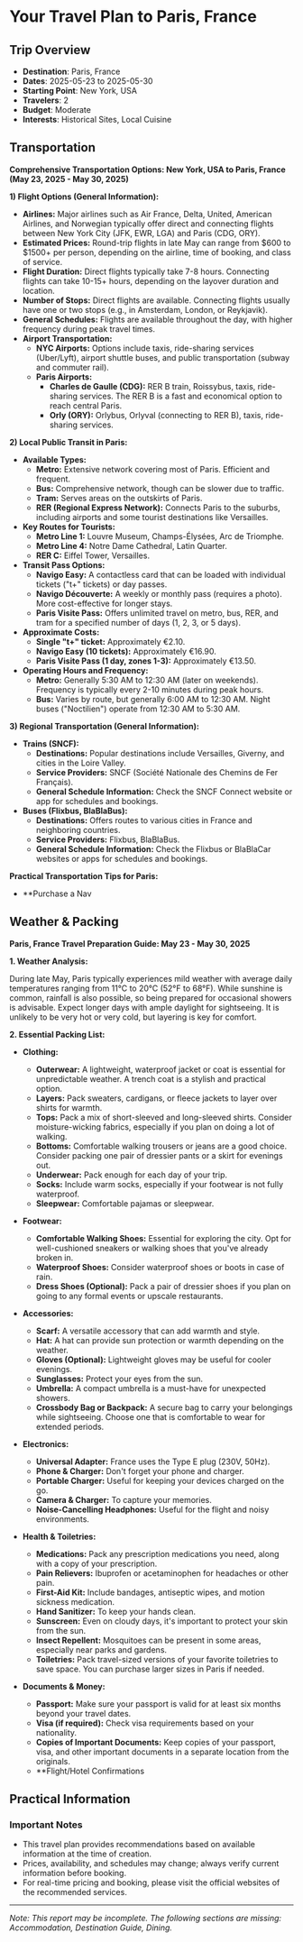 # Your Travel Plan to Paris, France

## Trip Overview
- **Destination**: Paris, France
- **Dates**: 2025-05-23 to 2025-05-30
- **Starting Point**: New York, USA
- **Travelers**: 2
- **Budget**: Moderate
- **Interests**: Historical Sites, Local Cuisine

## Transportation

**Comprehensive Transportation Options: New York, USA to Paris, France (May 23, 2025 - May 30, 2025)**

**1) Flight Options (General Information):**

*   **Airlines:** Major airlines such as Air France, Delta, United, American Airlines, and Norwegian typically offer direct and connecting flights between New York City (JFK, EWR, LGA) and Paris (CDG, ORY).
*   **Estimated Prices:** Round-trip flights in late May can range from $600 to $1500+ per person, depending on the airline, time of booking, and class of service.
*   **Flight Duration:** Direct flights typically take 7-8 hours. Connecting flights can take 10-15+ hours, depending on the layover duration and location.
*   **Number of Stops:** Direct flights are available. Connecting flights usually have one or two stops (e.g., in Amsterdam, London, or Reykjavik).
*   **General Schedules:** Flights are available throughout the day, with higher frequency during peak travel times.
*   **Airport Transportation:**
    *   **NYC Airports:** Options include taxis, ride-sharing services (Uber/Lyft), airport shuttle buses, and public transportation (subway and commuter rail).
    *   **Paris Airports:**
        *   **Charles de Gaulle (CDG):** RER B train, Roissybus, taxis, ride-sharing services. The RER B is a fast and economical option to reach central Paris.
        *   **Orly (ORY):** Orlybus, Orlyval (connecting to RER B), taxis, ride-sharing services.

**2) Local Public Transit in Paris:**

*   **Available Types:**
    *   **Metro:** Extensive network covering most of Paris. Efficient and frequent.
    *   **Bus:** Comprehensive network, though can be slower due to traffic.
    *   **Tram:** Serves areas on the outskirts of Paris.
    *   **RER (Regional Express Network):** Connects Paris to the suburbs, including airports and some tourist destinations like Versailles.
*   **Key Routes for Tourists:**
    *   **Metro Line 1:** Louvre Museum, Champs-Élysées, Arc de Triomphe.
    *   **Metro Line 4:** Notre Dame Cathedral, Latin Quarter.
    *   **RER C:** Eiffel Tower, Versailles.
*   **Transit Pass Options:**
    *   **Navigo Easy:** A contactless card that can be loaded with individual tickets ("t+" tickets) or day passes.
    *   **Navigo Découverte:** A weekly or monthly pass (requires a photo). More cost-effective for longer stays.
    *   **Paris Visite Pass:** Offers unlimited travel on metro, bus, RER, and tram for a specified number of days (1, 2, 3, or 5 days).
*   **Approximate Costs:**
    *   **Single "t+" ticket:** Approximately €2.10.
    *   **Navigo Easy (10 tickets):** Approximately €16.90.
    *   **Paris Visite Pass (1 day, zones 1-3):** Approximately €13.50.
*   **Operating Hours and Frequency:**
    *   **Metro:** Generally 5:30 AM to 12:30 AM (later on weekends). Frequency is typically every 2-10 minutes during peak hours.
    *   **Bus:** Varies by route, but generally 6:00 AM to 12:30 AM. Night buses ("Noctilien") operate from 12:30 AM to 5:30 AM.

**3) Regional Transportation (General Information):**

*   **Trains (SNCF):**
    *   **Destinations:** Popular destinations include Versailles, Giverny, and cities in the Loire Valley.
    *   **Service Providers:** SNCF (Société Nationale des Chemins de Fer Français).
    *   **General Schedule Information:** Check the SNCF Connect website or app for schedules and bookings.
*   **Buses (Flixbus, BlaBlaBus):**
    *   **Destinations:** Offers routes to various cities in France and neighboring countries.
    *   **Service Providers:** Flixbus, BlaBlaBus.
    *   **General Schedule Information:** Check the Flixbus or BlaBlaCar websites or apps for schedules and bookings.

**Practical Transportation Tips for Paris:**

*   **Purchase a Nav

## Weather & Packing


**Paris, France Travel Preparation Guide: May 23 - May 30, 2025**

**1. Weather Analysis:**

During late May, Paris typically experiences mild weather with average daily temperatures ranging from 11°C to 20°C (52°F to 68°F). While sunshine is common, rainfall is also possible, so being prepared for occasional showers is advisable. Expect longer days with ample daylight for sightseeing. It is unlikely to be very hot or very cold, but layering is key for comfort.

**2. Essential Packing List:**

*   **Clothing:**
    *   **Outerwear:** A lightweight, waterproof jacket or coat is essential for unpredictable weather. A trench coat is a stylish and practical option.
    *   **Layers:** Pack sweaters, cardigans, or fleece jackets to layer over shirts for warmth.
    *   **Tops:** Pack a mix of short-sleeved and long-sleeved shirts. Consider moisture-wicking fabrics, especially if you plan on doing a lot of walking.
    *   **Bottoms:** Comfortable walking trousers or jeans are a good choice. Consider packing one pair of dressier pants or a skirt for evenings out.
    *   **Underwear:** Pack enough for each day of your trip.
    *   **Socks:** Include warm socks, especially if your footwear is not fully waterproof.
    *   **Sleepwear:** Comfortable pajamas or sleepwear.

*   **Footwear:**
    *   **Comfortable Walking Shoes:** Essential for exploring the city. Opt for well-cushioned sneakers or walking shoes that you've already broken in.
    *   **Waterproof Shoes:** Consider waterproof shoes or boots in case of rain.
    *   **Dress Shoes (Optional):** Pack a pair of dressier shoes if you plan on going to any formal events or upscale restaurants.

*   **Accessories:**
    *   **Scarf:** A versatile accessory that can add warmth and style.
    *   **Hat:** A hat can provide sun protection or warmth depending on the weather.
    *   **Gloves (Optional):** Lightweight gloves may be useful for cooler evenings.
    *   **Sunglasses:** Protect your eyes from the sun.
    *   **Umbrella:** A compact umbrella is a must-have for unexpected showers.
    *   **Crossbody Bag or Backpack:** A secure bag to carry your belongings while sightseeing. Choose one that is comfortable to wear for extended periods.

*   **Electronics:**
    *   **Universal Adapter:** France uses the Type E plug (230V, 50Hz).
    *   **Phone & Charger:** Don't forget your phone and charger.
    *   **Portable Charger:** Useful for keeping your devices charged on the go.
    *   **Camera & Charger:** To capture your memories.
    *   **Noise-Cancelling Headphones:** Useful for the flight and noisy environments.

*   **Health & Toiletries:**
    *   **Medications:** Pack any prescription medications you need, along with a copy of your prescription.
    *   **Pain Relievers:** Ibuprofen or acetaminophen for headaches or other pain.
    *   **First-Aid Kit:** Include bandages, antiseptic wipes, and motion sickness medication.
    *   **Hand Sanitizer:** To keep your hands clean.
    *   **Sunscreen:** Even on cloudy days, it's important to protect your skin from the sun.
    *   **Insect Repellent:** Mosquitoes can be present in some areas, especially near parks and gardens.
    *   **Toiletries:** Pack travel-sized versions of your favorite toiletries to save space. You can purchase larger sizes in Paris if needed.

*   **Documents & Money:**
    *   **Passport:** Make sure your passport is valid for at least six months beyond your travel dates.
    *   **Visa (if required):** Check visa requirements based on your nationality.
    *   **Copies of Important Documents:** Keep copies of your passport, visa, and other important documents in a separate location from the originals.
    *   **Flight/Hotel Confirmations

## Practical Information

### Important Notes
- This travel plan provides recommendations based on available information at the time of creation.
- Prices, availability, and schedules may change; always verify current information before booking.
- For real-time pricing and booking, please visit the official websites of the recommended services.



---
*Note: This report may be incomplete. The following sections are missing: Accommodation, Destination Guide, Dining.*